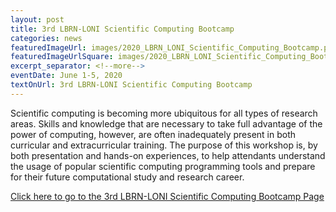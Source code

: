```yaml
--- 
layout: post
title: 3rd LBRN-LONI Scientific Computing Bootcamp
categories: news
featuredImageUrl: images/2020_LBRN_LONI_Scientific_Computing_Bootcamp.png
featuredImageUrlSquare: images/2020_LBRN_LONI_Scientific_Computing_Bootcamp.png
excerpt_separator: <!--more-->
eventDate: June 1-5, 2020
textOnUrl: 3rd LBRN-LONI Scientific Computing Bootcamp
--- 
```

<p>Scientific computing is becoming more ubiquitous for all types of research areas. Skills and knowledge that are necessary to take full advantage of the power of computing, however, are often inadequately present in both curricular and extracurricular training. <!--more-->The purpose of this workshop is, by both presentation and hands-on experiences, to help attendants understand the usage of popular scientific computing programming tools and prepare for their future computational study and research career.</p>
  <a class="button" href="{{ "http://www.hpc.lsu.edu/training/workshopreg.php?topic=3rd%20LBRN-LONI%20Scientific%20Computing%20Bootcamp&date=June%2001%20-%2005,%202020&time=8:00%20AM%20-%205:00%20PM&place=Zoom%20Online&desc=loniscbootcamp2020.inc&deadline=2020-05-27%2012:00:00&startdate=2020-04-01%2008:00:00" | relative_url }}">Click here to go to the 3rd LBRN-LONI Scientific Computing Bootcamp Page</a>